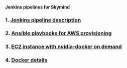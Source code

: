 #### Jenkins pipelines for Skymind

### 1. [Jenkins pipeline description](docs/pipeline.md)

### 2. [Ansible playbooks for AWS provisioning](docs/ansible_aws.md)

### 3. [EC2 instance with nvidia-docker on demand](docs/nvidia-amd64.md)

### 4. [Docker details](docs/docker.md)
